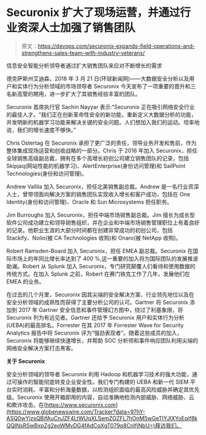 # Securonix 扩大了现场运营，并通过行业资深人士加强了销售团队

> 原文：<https://devops.com/securonix-expands-field-operations-and-strengthens-sales-team-with-industry-veterans/>

信息安全智能分析领导者通过扩大销售团队来应对不断增长的需求

德克萨斯州艾迪森，2018 年 3 月 21 日(环球新闻网)——大数据安全分析以及用户和实体行为分析领域的市场领导者 Securonix 今天宣布了一项重要的晋升和三名新高管的聘用，进一步扩大了其销售经验丰富的团队。

Securonix 首席执行官 Sachin Nayyar 表示:“Securonix 正在吸引网络安全行业的最佳人才。“我们正在创新革命性安全的新功能，重新定义大数据分析的功能，并发明新的机器学习功能来解决关键的安全问题。人们想加入我们的运动。坦率地说，我们的增长速度不够快。”

Chris Ostertag 在 Securonix 承担了更广泛的责任，领导业务开发和售前，作为整体集成现场运营和创收战略的一部分。Chris 于 2016 年加入 Securonix，担任全球销售高级副总裁，拥有在多个高增长初创公司建立销售团队的记录，包括 Skipjaq(网站性能的机器学习)、AlertEnterprise(身份访问管理)和 SailPoint Technologies(身份和访问管理)。

Andrew Vallila 加入 Securonix，担任北美销售副总裁。Andrew 是一名行业资深人士，曾带领面向解决方案的销售团队实现收入增长和客户成功，包括在 One Identity(身份和访问管理)、Oracle 和 Sun Microsystems 担任职务。

Jim Burroughs 加入 Securonix，担任中端市场销售副总裁。Jim 擅长为成长型软件公司成功建立和领导销售组织，并在企业和中端市场销售管理职位上有着良好的记录。他职业生涯的大部分时间都在创建非常成功的初创公司，包括 Stackify、Nolio(被 CA Technologies 收购)和 Onaro(被 NetApp 收购)。

Robert Ramsden-Board 加入 Securonix，担任 EMEA 副总裁。Securonix 在国际市场上的年同比增长率达到了 400 %,这一重要的加入将为国际团队的发展推波助澜。Robert 从 Splunk 加入 Securonix，专门研究颠覆人们看待和使用数据的传统方式。在加入 Splunk 之前，Robert 在赛门铁克工作了几年，发展他们在 EMEA 的业务。

在过去的几个月里，Securonix 因其尖端的安全解决方案、行业领先地位以及在安全分析领域的成熟性而获得了主要分析公司的认可。Gartner 将 Securonix 添加到 2017 年 Gartner 安全信息和事件管理幻方图中，绕过了利基象限，将 Securonix 列为有远见者。Gartner 还给予 Securonix 用户和实体行为分析(UEBA)的最高排名。Forrester 在其 2017 年 Forrester Wave for Security Analytics 报告中将 Securonix 评为“强劲表现者”。随着这些成员的加入，Securonix 将能够继续快速增长，并帮助 SOC 分析师和事件响应团队利用尖端的网络安全解决方案打击黑客。

**关于 Securonix**

安全分析领域的领导者 Securonix 利用 Hadoop 和机器学习技术的强大功能，通过可操作的智能彻底转变企业安全性。我们专门构建的 UEBA 和新一代 SIEM 平台实时消耗、丰富和分析海量数据，以检测组织面临的最高风险威胁并确定其优先级。Securonix 使用开箱即用的内容，自动准确地检测内部威胁、网络威胁、云和欺诈攻击。在[https://www.securonix.com](https://www.globenewswire.com/Tracker?data=97hY-ASQ0wYjzsQBifAuCnJZF4LtWUqXLSemZOZFL7hOnM5wGeTIYJlXYoEqif8kQQINsRSwBxpZg2eoWMvDG4fAdCqXgT079q8CnlfjNbU=)拜访我们。